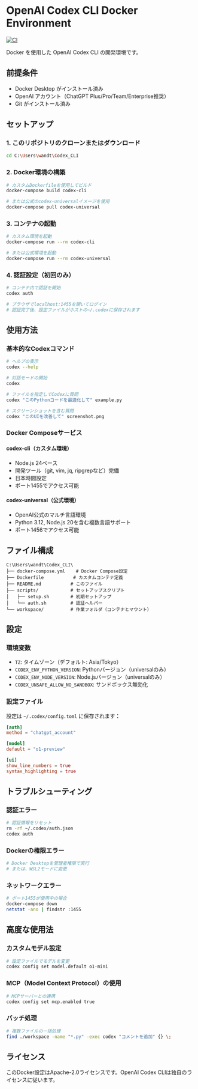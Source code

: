 # OpenAI Codex CLI Docker Environment
[![CI](https://github.com/OWNER/REPO/actions/workflows/ci.yml/badge.svg?branch=main)](https://github.com/OWNER/REPO/actions/workflows/ci.yml)
<!-- Replace OWNER/REPO above with your GitHub org/user and repository name -->

Docker を使用した OpenAI Codex CLI の開発環境です。

## 前提条件

- Docker Desktop がインストール済み
- OpenAI アカウント（ChatGPT Plus/Pro/Team/Enterprise推奨）
- Git がインストール済み

## セットアップ

### 1. このリポジトリのクローンまたはダウンロード
```bash
cd C:\Users\wandt\Codex_CLI
```

### 2. Docker環境の構築
```bash
# カスタムDockerfileを使用してビルド
docker-compose build codex-cli

# または公式のcodex-universalイメージを使用
docker-compose pull codex-universal
```

### 3. コンテナの起動
```bash
# カスタム環境を起動
docker-compose run --rm codex-cli

# または公式環境を起動
docker-compose run --rm codex-universal
```

### 4. 認証設定（初回のみ）
```bash
# コンテナ内で認証を開始
codex auth

# ブラウザでlocalhost:1455を開いてログイン
# 認証完了後、設定ファイルがホストの~/.codexに保存されます
```

## 使用方法

### 基本的なCodexコマンド
```bash
# ヘルプの表示
codex --help

# 対話モードの開始
codex

# ファイルを指定してCodexに質問
codex "このPythonコードを最適化して" example.py

# スクリーンショットを含む質問
codex "このUIを改善して" screenshot.png
```

### Docker Composeサービス

#### codex-cli（カスタム環境）
- Node.js 24ベース
- 開発ツール（git, vim, jq, ripgrepなど）完備
- 日本時間設定
- ポート1455でアクセス可能

#### codex-universal（公式環境）
- OpenAI公式のマルチ言語環境
- Python 3.12, Node.js 20を含む複数言語サポート
- ポート1456でアクセス可能

## ファイル構成

```
C:\Users\wandt\Codex_CLI\
├── docker-compose.yml    # Docker Compose設定
├── Dockerfile           # カスタムコンテナ定義
├── README.md           # このファイル
├── scripts/            # セットアップスクリプト
│   ├── setup.sh        # 初期セットアップ
│   └── auth.sh         # 認証ヘルパー
└── workspace/          # 作業フォルダ（コンテナとマウント）
```

## 設定

### 環境変数
- `TZ`: タイムゾーン（デフォルト: Asia/Tokyo）
- `CODEX_ENV_PYTHON_VERSION`: Pythonバージョン（universalのみ）
- `CODEX_ENV_NODE_VERSION`: Node.jsバージョン（universalのみ）
- `CODEX_UNSAFE_ALLOW_NO_SANDBOX`: サンドボックス無効化

### 設定ファイル
設定は `~/.codex/config.toml` に保存されます：
```toml
[auth]
method = "chatgpt_account"

[model]
default = "o1-preview"

[ui]
show_line_numbers = true
syntax_highlighting = true
```

## トラブルシューティング

### 認証エラー
```bash
# 認証情報をリセット
rm -rf ~/.codex/auth.json
codex auth
```

### Dockerの権限エラー
```bash
# Docker Desktopを管理者権限で実行
# または、WSL2モードに変更
```

### ネットワークエラー
```bash
# ポート1455が使用中の場合
docker-compose down
netstat -ano | findstr :1455
```

## 高度な使用法

### カスタムモデル設定
```bash
# 設定ファイルでモデルを変更
codex config set model.default o1-mini
```

### MCP（Model Context Protocol）の使用
```bash
# MCPサーバーとの連携
codex config set mcp.enabled true
```

### バッチ処理
```bash
# 複数ファイルの一括処理
find ./workspace -name "*.py" -exec codex "コメントを追加" {} \;
```

## ライセンス

このDocker設定はApache-2.0ライセンスです。OpenAI Codex CLIは独自のライセンスに従います。
